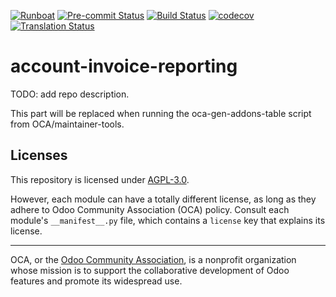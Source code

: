
[![Runboat](https://img.shields.io/badge/runboat-Try%20me-875A7B.png)](https://runboat.odoo-community.org/builds?repo=OCA/account-invoice-reporting&target_branch=17.0)
[![Pre-commit Status](https://github.com/OCA/account-invoice-reporting/actions/workflows/pre-commit.yml/badge.svg?branch=17.0)](https://github.com/OCA/account-invoice-reporting/actions/workflows/pre-commit.yml?query=branch%3A17.0)
[![Build Status](https://github.com/OCA/account-invoice-reporting/actions/workflows/test.yml/badge.svg?branch=17.0)](https://github.com/OCA/account-invoice-reporting/actions/workflows/test.yml?query=branch%3A17.0)
[![codecov](https://codecov.io/gh/OCA/account-invoice-reporting/branch/17.0/graph/badge.svg)](https://codecov.io/gh/OCA/account-invoice-reporting)
[![Translation Status](https://translation.odoo-community.org/widgets/account-invoice-reporting-17-0/-/svg-badge.svg)](https://translation.odoo-community.org/engage/account-invoice-reporting-17-0/?utm_source=widget)

<!-- /!\ do not modify above this line -->

# account-invoice-reporting

TODO: add repo description.

<!-- /!\ do not modify below this line -->

<!-- prettier-ignore-start -->

[//]: # (addons)

This part will be replaced when running the oca-gen-addons-table script from OCA/maintainer-tools.

[//]: # (end addons)

<!-- prettier-ignore-end -->

## Licenses

This repository is licensed under [AGPL-3.0](LICENSE).

However, each module can have a totally different license, as long as they adhere to Odoo Community Association (OCA)
policy. Consult each module's `__manifest__.py` file, which contains a `license` key
that explains its license.

----
OCA, or the [Odoo Community Association](http://odoo-community.org/), is a nonprofit
organization whose mission is to support the collaborative development of Odoo features
and promote its widespread use.
